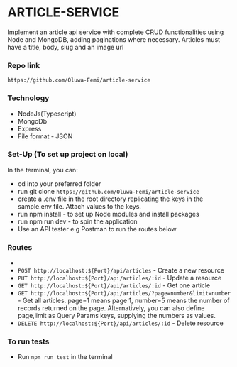 # ARTICLE-SERVICE
Implement an article api service with complete CRUD functionalities using Node and MongoDB, adding paginations where necessary. Articles must have a title, body, slug and an image url

### Repo link
`https://github.com/Oluwa-Femi/article-service`

### Technology
- NodeJs(Typescript)
- MongoDb
- Express
- File format - JSON

### Set-Up (To set up project on local)
In the terminal, you can:
* cd into your preferred folder
* run git clone `https://github.com/Oluwa-Femi/article-service`
* create a .env file in the root directory replicating the keys in the sample.env file. Attach values to the keys. 
* run npm install - to set up Node modules and install packages
* run npm run dev - to spin the application
* Use an API tester e.g Postman to run the routes below

### Routes
- 
- `POST http://localhost:${Port}/api/articles` - Create a new resource
- `PUT http://localhost:${Port}/api/articles/:id` - Update a resource
- `GET http://localhost:${Port}/api/articles/:id` - Get one article
- `GET http://localhost:${Port}/api/articles/?page=number&limit=number` - Get all articles. page=1 means page 1, number=5 means the number of records returned on the page. Alternatively, you can also define page,limit as Query Params keys, supplying the numbers as values.  
- `DELETE http://localhost:${Port}/api/articles/:id` - Delete resource

### To run tests
- Run `npm run test` in the terminal

